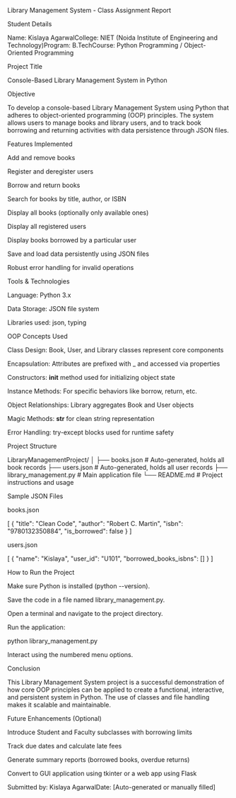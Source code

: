 Library Management System - Class Assignment Report

Student Details

Name: Kislaya AgarwalCollege: NIET (Noida Institute of Engineering and Technology)Program: B.TechCourse: Python Programming / Object-Oriented Programming

Project Title

Console-Based Library Management System in Python

Objective

To develop a console-based Library Management System using Python that adheres to object-oriented programming (OOP) principles. The system allows users to manage books and library users, and to track book borrowing and returning activities with data persistence through JSON files.

Features Implemented

Add and remove books

Register and deregister users

Borrow and return books

Search for books by title, author, or ISBN

Display all books (optionally only available ones)

Display all registered users

Display books borrowed by a particular user

Save and load data persistently using JSON files

Robust error handling for invalid operations

Tools & Technologies

Language: Python 3.x

Data Storage: JSON file system

Libraries used: json, typing

OOP Concepts Used

Class Design: Book, User, and Library classes represent core components

Encapsulation: Attributes are prefixed with _ and accessed via properties

Constructors: __init__ method used for initializing object state

Instance Methods: For specific behaviors like borrow, return, etc.

Object Relationships: Library aggregates Book and User objects

Magic Methods: __str__ for clean string representation

Error Handling: try-except blocks used for runtime safety

Project Structure

LibraryManagementProject/
│
├── books.json               # Auto-generated, holds all book records
├── users.json               # Auto-generated, holds all user records
├── library_management.py    # Main application file
└── README.md                # Project instructions and usage

Sample JSON Files

books.json

[
  {
    "title": "Clean Code",
    "author": "Robert C. Martin",
    "isbn": "9780132350884",
    "is_borrowed": false
  }
]

users.json

[
  {
    "name": "Kislaya",
    "user_id": "U101",
    "borrowed_books_isbns": []
  }
]

How to Run the Project

Make sure Python is installed (python --version).

Save the code in a file named library_management.py.

Open a terminal and navigate to the project directory.

Run the application:

python library_management.py

Interact using the numbered menu options.

Conclusion

This Library Management System project is a successful demonstration of how core OOP principles can be applied to create a functional, interactive, and persistent system in Python. The use of classes and file handling makes it scalable and maintainable.

Future Enhancements (Optional)

Introduce Student and Faculty subclasses with borrowing limits

Track due dates and calculate late fees

Generate summary reports (borrowed books, overdue returns)

Convert to GUI application using tkinter or a web app using Flask

Submitted by: Kislaya AgarwalDate: [Auto-generated or manually filled]


